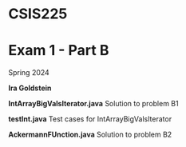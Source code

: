 # CSIS225
# Exam 1 - Part B
Spring 2024

**Ira Goldstein**

**IntArrayBigValsIterator.java** Solution to problem B1

**testInt.java** Test cases for IntArrayBigValsIterator

**AckermannFUnction.java** Solution to problem B2
